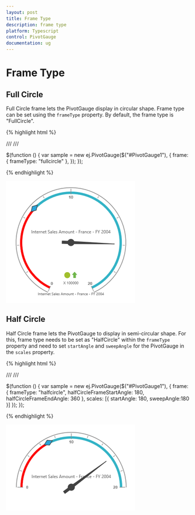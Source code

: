 ```yaml
---
layout: post
title: Frame Type
description: frame type 
platform: Typescript
control: PivotGauge
documentation: ug
---
```


# Frame Type

## Full Circle

Full Circle frame lets the PivotGauge display in circular shape. Frame type can be set using the `frameType` property.  By default, the frame type is "FullCircle".

{% highlight html %}

/// <reference path="jquery.d.ts" />
/// <reference path="ej.web.all.d.ts" />

$(function () {
    var sample = new ej.PivotGauge($("#PivotGauge1"), { 
        frame: {
            frameType: "fullcircle"
        },
    });
});	

{% endhighlight %}

![](Frame-Type_images/FullCircle.png)

## Half Circle
Half Circle frame lets the PivotGauge to display in semi-circular shape. For this, frame type needs to be set as "HalfCircle" within the `frameType` property and need to set `startAngle` and `sweepAngle` for the PivotGauge in the `scales` property.


{% highlight html %}

/// <reference path="jquery.d.ts" />
/// <reference path="ej.web.all.d.ts" />

$(function () {
    var sample = new ej.PivotGauge($("#PivotGauge1"), { 
        frame: {
            frameType: "halfcircle",
            halfCircleFrameStartAngle: 180,
            halfCircleFrameEndAngle: 360
        },
        scales: [{
            startAngle: 180,
            sweepAngle:180
        }]
    });
});	

{% endhighlight %}

![](Frame-Type_images/HalfCircle.png)
